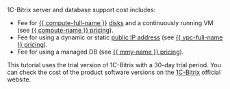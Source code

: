 1C-Bitrix server and database support cost includes:
* Fee for [{{ compute-full-name }}](../../compute/) [disks](../../compute/concepts/disk.md) and a continuously running VM (see [{{ compute-name }} pricing](../../compute/pricing.md)).
* Fee for using a dynamic or static [public IP address](../../vpc/concepts/address.md#public-addresses) (see [{{ vpc-full-name }} pricing](../../vpc/pricing.md)).
* Fee for using a managed DB (see [{{ mmy-name }} pricing](../../managed-mysql/pricing.md)).

This tutorial uses the trial version of 1C-Bitrix with a 30-day trial period. You can check the cost of the product software versions on the [1C-Bitrix](https://www.1c-bitrix.ru) official website.